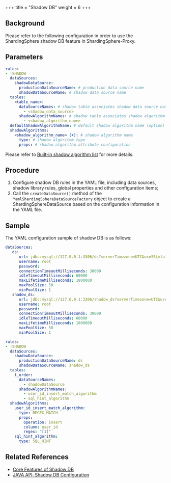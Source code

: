 +++
title = "Shadow DB"
weight = 6
+++

## Background
Please refer to the following configuration in order to use the ShardingSphere shadow DB feature in ShardingSphere-Proxy.

## Parameters

```yaml
rules:
- !SHADOW
  dataSources:
    shadowDataSource:
      productionDataSourceName: # production data source name
      shadowDataSourceName: # shadow data source name
  tables:
    <table_name>:
      dataSourceNames: # shadow table associates shadow data source name list
        - <shadow_data_source>
      shadowAlgorithmNames: # shadow table associates shadow algorithm name list
        - <shadow_algorithm_name>
  defaultShadowAlgorithmName: # default shadow algorithm name (option)
  shadowAlgorithms:
    <shadow_algorithm_name> (+): # shadow algorithm name
      type: # shadow algorithm type
      props: # shadow algorithm attribute configuration
```

Please refer to [Built-in shadow algorithm list](/en/user-manual/common-config/builtin-algorithm/shadow) for more details.

## Procedure

1. Configure shadow DB rules in the YAML file, including data sources, shadow library rules, global properties and other configuration items;
2. Call the `createDataSource()` method of the `YamlShardingSphereDataSourceFactory` object to create a ShardingSphereDataSource based on the configuration information in the YAML file.

## Sample

The YAML configuration sample of shadow DB is as follows:

```yaml
dataSources:
   ds:
      url: jdbc:mysql://127.0.0.1:3306/ds?serverTimezone=UTC&useSSL=false
      username: root
      password:
      connectionTimeoutMilliseconds: 30000
      idleTimeoutMilliseconds: 60000
      maxLifetimeMilliseconds: 1800000
      maxPoolSize: 50
      minPoolSize: 1
   shadow_ds:
      url: jdbc:mysql://127.0.0.1:3306/shadow_ds?serverTimezone=UTC&useSSL=false
      username: root
      password:
      connectionTimeoutMilliseconds: 30000
      idleTimeoutMilliseconds: 60000
      maxLifetimeMilliseconds: 1800000
      maxPoolSize: 50
      minPoolSize: 1

rules:
- !SHADOW
  dataSources:
    shadowDataSource:
      productionDataSourceName: ds
      shadowDataSourceName: shadow_ds
  tables:
    t_order:
      dataSourceNames: 
        - shadowDataSource
      shadowAlgorithmNames: 
        - user_id_insert_match_algorithm
        - sql_hint_algorithm
  shadowAlgorithms:
    user_id_insert_match_algorithm:
      type: REGEX_MATCH
      props:
        operation: insert
        column: user_id
        regex: "[1]"
    sql_hint_algorithm:
      type: SQL_HINT
```

## Related References
- [Core Features of Shadow DB](/en/features/shadow/)
- [JAVA API: Shadow DB Configuration](/en/user-manual/shardingsphere-jdbc/java-api/rules/shadow/)
